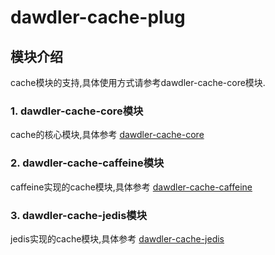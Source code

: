 # dawdler-cache-plug

## 模块介绍

cache模块的支持,具体使用方式请参考dawdler-cache-core模块.

### 1. dawdler-cache-core模块

cache的核心模块,具体参考 [dawdler-cache-core](./dawdler-cache-core/README.md)

### 2. dawdler-cache-caffeine模块

caffeine实现的cache模块,具体参考 [dawdler-cache-caffeine](dawdler-cache-caffeine/README.md)

### 3. dawdler-cache-jedis模块

jedis实现的cache模块,具体参考 [dawdler-cache-jedis](dawdler-cache-jedis/README.md)
